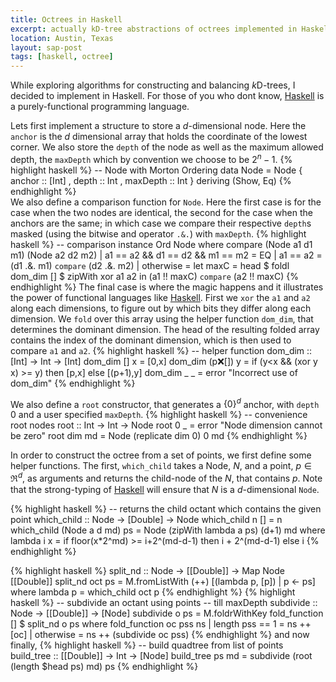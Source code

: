 ```yaml
---
title: Octrees in Haskell
excerpt: actually kD-tree abstractions of octrees implemented in Haskell. 
location: Austin, Texas
layout: sap-post
tags: [haskell, octree]
---
```


While exploring algorithms for constructing and balancing $k$D-trees, I decided to implement in Haskell. For those of you who dont know, [Haskell][] is a purely-functional programming language. 

Lets first implement a structure to store a $d$-dimensional node. Here the `anchor` is the $d$ dimensional array that holds the coordinate of the lowest corner. We also store the `depth` of the node as well as the maximum allowed depth, the `maxDepth` which by convention we choose to be $2^n - 1$.
{% highlight haskell %}
-- Node with Morton Ordering 
data Node   = Node {
  anchor    :: [Int] ,
  depth     ::  Int  ,
  maxDepth  ::  Int
} deriving (Show, Eq)
{% endhighlight %}	
We also define a comparison function for `Node`. Here the first case is for the case when the two nodes are identical, the second for the case when the anchors are the same; in which case we compare their respective `depth`s masked (using the bitwise and operator `.&.`) with `maxDepth`.
{% highlight haskell %}
-- comparison 
instance Ord Node where 
  compare (Node a1 d1 m1) (Node a2 d2 m2) 
    | a1 == a2 && d1 == d2 && m1 == m2  = EQ
    | a1 == a2   = (d1 .&. m1) `compare` (d2 .&. m2)
    | otherwise  = let maxC = head $ foldl dom_dim [] $ zipWith xor a1 a2
                       in (a1 !! maxC) `compare` (a2 !! maxC)
{% endhighlight %}
The final case is where the magic happens and it illustrates the power of functional languages like [Haskell][]. First we `xor` the `a1` and `a2` along each dimensions, to figure out by which bits they differ along each dimension. We `fold` over this array using the helper function `dom_dim`, that determines the dominant dimension. The head of the resulting folded array contains the index of the dominant dimension, which is then used to compare `a1` and `a2`.
{% highlight haskell %}
-- helper function 
dom_dim :: [Int] -> Int -> [Int] 
dom_dim [] x          = [0,x]
dom_dim (p:x:[]) y    = if (y<x && (xor y x) >= y)
                        then [p,x]
                        else [(p+1),y]
dom_dim _ _           = error "Incorrect use of dom_dim"
{% endhighlight %}

We also define a `root` constructor, that generates a $\{0\}^d$ anchor, with `depth` 0 and a user specified `maxDepth`.
{% highlight haskell %}
-- convenience root nodes 
root :: Int -> Int -> Node
root 0 _    = error "Node dimension cannot be zero"
root dim md   = Node (replicate dim 0) 0 md
{% endhighlight %}

In order to construct the octree from a set of points, we first define some helper functions. The first, `which_child` takes a Node, $N$, and a 
point, $p\in\Re^d$, as arguments and returns the child-node of the $N$, that contains $p$. Note that the strong-typing of [Haskell][] will ensure that $N$ is a $d$-dimensional `Node`. 
  
{% highlight haskell %}
-- returns the child octant which contains the given point
which_child :: Node -> [Double] -> Node
which_child n []  = n
which_child (Node a d md) ps = Node (zipWith lambda a ps) (d+1) md
  where lambda i x =  if floor(x*2^md) >= i+2^(md-d-1) then i + 2^(md-d-1) else i
{% endhighlight %}	

{% highlight haskell %}
split_nd :: Node -> [[Double]] -> Map Node [[Double]]
split_nd oct ps = M.fromListWith (++) [(lambda p, [p]) | p <- ps]
  where lambda p = which_child oct p
{% endhighlight %}
{% highlight haskell %}
-- subdivide an octant using points -- till maxDepth
subdivide :: Node -> [[Double]] -> [Node]
subdivide o ps = M.foldrWithKey fold_function [] $ split_nd o ps
  where fold_function oc pss ns
          | length pss == 1       = ns ++ [oc]
          | otherwise             = ns ++ (subdivide oc pss)
{% endhighlight %}
and now finally,
{% highlight haskell %}
-- build quadtree from list of points 
build_tree :: [[Double]] -> Int -> [Node]
build_tree ps md = subdivide (root (length $head ps) md) ps
{% endhighlight %}

[Haskell]: http://www.haskell.org/haskellwiki/Haskell